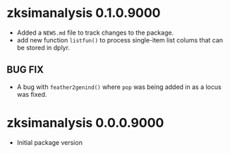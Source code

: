# zksimanalysis 0.1.0.9000

* Added a `NEWS.md` file to track changes to the package.
* add new function `listfun()` to process single-item list colums that can be
  stored in dplyr.

## BUG FIX

* A bug with `feather2genind()` where `pop` was being added in as a locus was
  fixed.

# zksimanalysis 0.0.0.9000

* Initial package version
